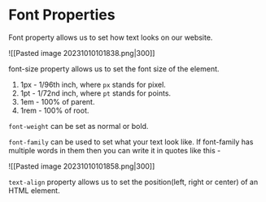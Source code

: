 # Font Properties

Font property allows us to set how text looks on our website.

![[Pasted image 20231010101838.png|300]]

font-size property allows us to set the font size of the element.

1. 1px - 1/96th inch, where `px` stands for pixel.
2. 1pt - 1/72nd inch, where `pt` stands for points.
3. 1em - 100% of parent.
4. 1rem - 100% of root.

`font-weight` can be set as normal or bold.

`font-family` can be used to set what your text look like. If font-family has multiple words in them then you can write it in quotes like this -

![[Pasted image 20231010101858.png|300]]

`text-align` property allows us to set the position(left, right or center) of an HTML element.